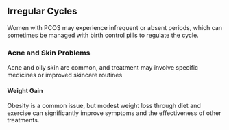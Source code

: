 ## Irregular Cycles

Women with PCOS may experience infrequent or absent periods, which can sometimes be managed with birth control pills to regulate the cycle.

### Acne and Skin Problems

Acne and oily skin are common, and treatment may involve specific medicines or improved skincare routines

####  Weight Gain

Obesity is a common issue, but modest weight loss through diet and exercise can significantly improve symptoms and the effectiveness of other treatments.